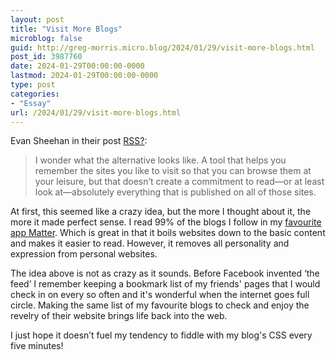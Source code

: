 ```yaml
---
layout: post
title: "Visit More Blogs"
microblog: false
guid: http://greg-morris.micro.blog/2024/01/29/visit-more-blogs.html
post_id: 3987760
date: 2024-01-29T00:00:00-0000
lastmod: 2024-01-29T00:00:00-0000
type: post
categories:
- "Essay"
url: /2024/01/29/visit-more-blogs.html
---
```

Evan Sheehan in their post <a href="https://darthmall.net/weblog/2023/rss/" class="u-in-reply-to">RSS?</a>:

> I wonder what the alternative looks like. A tool that helps you remember the sites you like to visit so that you can browse them at your leisure, but that doesn’t create a commitment to read—or at least look at—absolutely everything that is published on all of those sites.

At first, this seemed like a crazy idea, but the more I thought about it, the more it made perfect sense. I read 99% of the blogs I follow in my [favourite app Matter](/2022/12/14/matter-my-most.html). Which is great in that it boils websites down to the basic content and makes it easier to read. However, it removes all personality and expression from personal websites.

The idea above is not as crazy as it sounds. Before Facebook invented ‘the feed’ I remember keeping a bookmark list of my friends' pages that I would check in on every so often and it's wonderful when the internet goes full circle. Making the same list of my favourite blogs to check and enjoy the revelry of their website brings life back into the web. 

I just hope it doesn’t fuel my tendency to fiddle with my blog's CSS every five minutes! 
